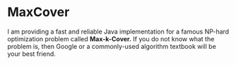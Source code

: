 # MaxCover

I am providing a fast and reliable Java implementation for a famous NP-hard optimization problem called **Max-k-Cover.** If you do not know what the problem is, then Google or a commonly-used algorithm textbook will be your best friend. 
